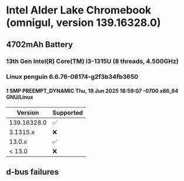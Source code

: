 # Intel Alder Lake Chromebook (omnigul, version 139.16328.0)

## 4702mAh Battery

### 13th Gen Intel(R) Core(TM) i3-1315U (8 threads, 4.500GHz)
### Linux penguin 6.6.76-08174-g2f3b34fb3650 

#### 1 SMP PREEMPT_DYNAMIC Thu, 19 Jun 2025 18:59:07 -0700 x86_64 GNU/Linux


| Version | Supported          |
| ------- | ------------------ |
| 139.16328.0   | :white_check_mark: |
| 3.1315.x   | :x:                |
| 13.0.x   | :white_check_mark: |
| < 13.0   | :x:                |

## d-bus failures
